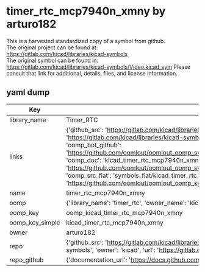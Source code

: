 # timer_rtc_mcp7940n_xmny by arturo182  
This is a harvested standardized copy of a symbol from github.  
The original project can be found at:  
https://gitlab.com/kicad/libraries/kicad-symbols  
The original symbol can be found in:
https://gitlab.com/kicad/libraries/kicad-symbols/Video.kicad_sym
Please consult that link for additional, details, files, and license information.  
## yaml dump  
| Key | Value |  
| --- | --- |  
| library_name | Timer_RTC |  
| links | {'github_src': 'https://gitlab.com/kicad/libraries/kicad-symbols/Video.kicad_sym', 'github_src_repo': 'https://gitlab.com/kicad/libraries/kicad-symbols', 'oomp_bot': 'kicad_timer_rtc_mcp7940n_xmny/working', 'oomp_bot_github': 'https://github.com/oomlout/oomlout_oomp_symbol_bot/tree/main/kicad_timer_rtc_mcp7940n_xmny/working', 'oomp_doc': 'kicad_timer_rtc_mcp7940n_xmny/working', 'oomp_doc_github': 'https://github.com/oomlout/oomlout_oomp_symbol_doc/tree/main/kicad_timer_rtc_mcp7940n_xmny/working', 'oomp_src_flat': 'symbols_flat/kicad_timer_rtc_mcp7940n_xmny/working', 'oomp_src_flat_github': 'https://github.com/oomlout/oomlout_oomp_symbol_src/tree/main/kicad_timer_rtc_mcp7940n_xmny/working'} |  
| name | timer_rtc_mcp7940n_xmny |  
| oomp | {'library_name': 'timer_rtc', 'owner_name': 'kicad', 'symbol_name': 'timer_rtc_mcp7940n_xmny'} |  
| oomp_key | oomp_kicad_timer_rtc_mcp7940n_xmny |  
| oomp_key_simple | kicad_timer_rtc_mcp7940n_xmny |  
| owner | arturo182 |  
| repo | {'github_src': 'https://gitlab.com/kicad/libraries/kicad-symbols/Video.kicad_sym', 'name': 'libraries/kicad-symbols', 'owner': 'kicad', 'url': 'https://gitlab.com/kicad/libraries/kicad-symbols'} |  
| repo_github | {'documentation_url': 'https://docs.github.com/rest/repos/repos#get-a-repository', 'message': 'Not Found'} |  

